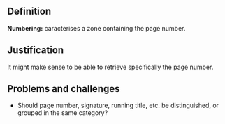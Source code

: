 ## Definition

**Numbering:** caracterises a zone containing the page number.


## Justification

It might make sense to be able to retrieve specifically the page number.

## Problems and challenges

- Should page number, signature, running title, etc. be distinguished, or grouped in the same category?

